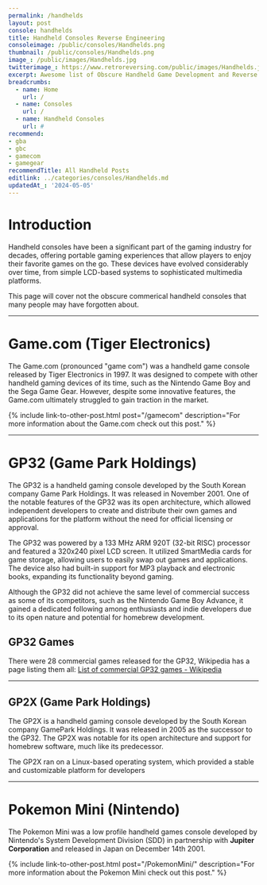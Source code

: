 ```yaml
---
permalink: /handhelds
layout: post
console: handhelds
title: Handheld Consoles Reverse Engineering
consoleimage: /public/consoles/Handhelds.png
thumbnail: /public/consoles/Handhelds.png
image_: /public/images/Handhelds.jpg
twitterimage_: https://www.retroreversing.com/public/images/Handhelds.jpg
excerpt: Awesome list of Obscure Handheld Game Development and Reverse Engineering information
breadcrumbs:
  - name: Home
    url: /
  - name: Consoles
    url: /
  - name: Handheld Consoles
    url: #
recommend: 
- gba
- gbc
- gamecom
- gamegear
recommendTitle: All Handheld Posts
editlink: ../categories/consoles/Handhelds.md
updatedAt_: '2024-05-05'
---
```


# Introduction
Handheld consoles have been a significant part of the gaming industry for decades, offering portable gaming experiences that allow players to enjoy their favorite games on the go. These devices have evolved considerably over time, from simple LCD-based systems to sophisticated multimedia platforms.

This page will cover not the obscure commerical handheld consoles that many people may have forgotten about. 

---
# Game.com (Tiger Electronics)
The Game.com (pronounced "game com") was a handheld game console released by Tiger Electronics in 1997. It was designed to compete with other handheld gaming devices of its time, such as the Nintendo Game Boy and the Sega Game Gear. However, despite some innovative features, the Game.com ultimately struggled to gain traction in the market.

{% include link-to-other-post.html post="/gamecom" description="For more information about the Game.com check out this post." %}

---
# GP32 (Game Park Holdings)
The GP32 is a handheld gaming console developed by the South Korean company Game Park Holdings. 
It was released in November 2001. 
One of the notable features of the GP32 was its open architecture, which allowed independent developers to create and distribute their own games and applications for the platform without the need for official licensing or approval.

The GP32 was powered by a 133 MHz ARM 920T (32-bit RISC) processor and featured a 320x240 pixel LCD screen. 
It utilized SmartMedia cards for game storage, allowing users to easily swap out games and applications. The device also had built-in support for MP3 playback and electronic books, expanding its functionality beyond gaming.

Although the GP32 did not achieve the same level of commercial success as some of its competitors, such as the Nintendo Game Boy Advance, it gained a dedicated following among enthusiasts and indie developers due to its open nature and potential for homebrew development.

## GP32 Games
There were 28 commercial games released for the GP32, Wikipedia has a page listing them all:
[List of commercial GP32 games - Wikipedia](https://en.wikipedia.org/wiki/List_of_commercial_GP32_games)

---
## GP2X (Game Park Holdings)
The GP2X is a handheld gaming console developed by the South Korean company GamePark Holdings. It was released in 2005 as the successor to the GP32. The GP2X was notable for its open architecture and support for homebrew software, much like its predecessor.

The GP2X ran on a Linux-based operating system, which provided a stable and customizable platform for developers

---
# Pokemon Mini (Nintendo)
The Pokemon Mini was a low profile handheld games console developed by Nintendo's System Development Division (SDD) in partnership with 
**Jupiter Corporation** and released in Japan on December 14th 2001.

{% include link-to-other-post.html post="/PokemonMini/" description="For more information about the Pokemon Mini check out this post." %}


